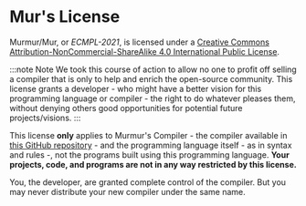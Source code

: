 # Mur's License

Murmur/Mur, or *ECMPL-2021*, is licensed under a [Creative Commons Attribution-NonCommercial-ShareAlike 4.0 International Public License](https://creativecommons.org/licenses/by-nc-sa/4.0/legalcode).

:::note Note
We took this course of action to allow no one to profit off selling a compiler that is only to help and enrich the open-source community. This license grants a developer - who might have a better vision for this programming language or compiler - the right to do whatever pleases them, without denying others good opportunities for potential future projects/visions.
:::

This license **only** applies to Murmur's Compiler - the compiler available in [this GitHub repository](https://github.com/EnderCommunity/Murmur) - and the programming language itself - as in syntax and rules -, not the programs built using this programming language. **Your projects, code, and programs are not in any way restricted by this license.**

You, the developer, are granted complete control of the compiler. But you may never distribute your new compiler under the same name.
